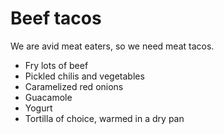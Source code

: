 

# Beef tacos


We are avid meat eaters, so we need meat tacos.

- Fry lots of beef
- Pickled chilis and vegetables
- Caramelized red onions
- Guacamole
- Yogurt
- Tortilla of choice, warmed in a dry pan
